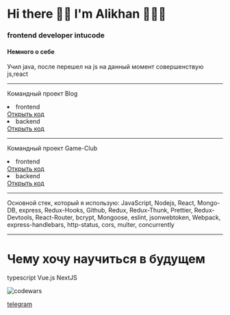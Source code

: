 <h1>Hi there 👋🏿 I'm Alikhan 👨🏿‍💻</h1>
<h3>frontend developer intucode</h3>
<h4>Немного о себе</h4>
<p>Учил java, после перешел на js
на данный момент совершенствую js,react</p>

<hr>
<p>Командный проект Blog</p>
<li>frontend</li>
<a href='https://github.com/ExcaliBUR95/blog-front'>Открыть код</a>
<li>backend</li>
<a href='https://github.com/ExcaliBUR95/blogBack'>Открыть код</a>

<br>
<hr>
<p>Командный проект Game-Club</p>
<li>frontend</li>
<a href='https://github.com/ExcaliBUR95/game-club-newFront'>Открыть код</a>
<li>backend</li>
<a href='https://github.com/ExcaliBUR95/game-club-newBack
'>Открыть код</a>

<hr>

Основной стек, который я использую:
JavaScript, Nodejs, React, Mongo-DB, express, Redux-Hooks, Github, Redux, Redux-Thunk, Prettier, Redux-Devtools, React-Router, bcrypt, Mongoose, eslint,
jsonwebtoken, Webpack, express-handlebars, http-status, cors, multer, concurrently

<hr>

<h1>Чему хочу научиться в будущем</h1>
typescript Vue.js NextJS

![codewars](https://www.codewars.com/users/Alex095chechen/badges/large)
<br>

<a href='https://t.me/NotQuiteHuman'>telegram</a>
